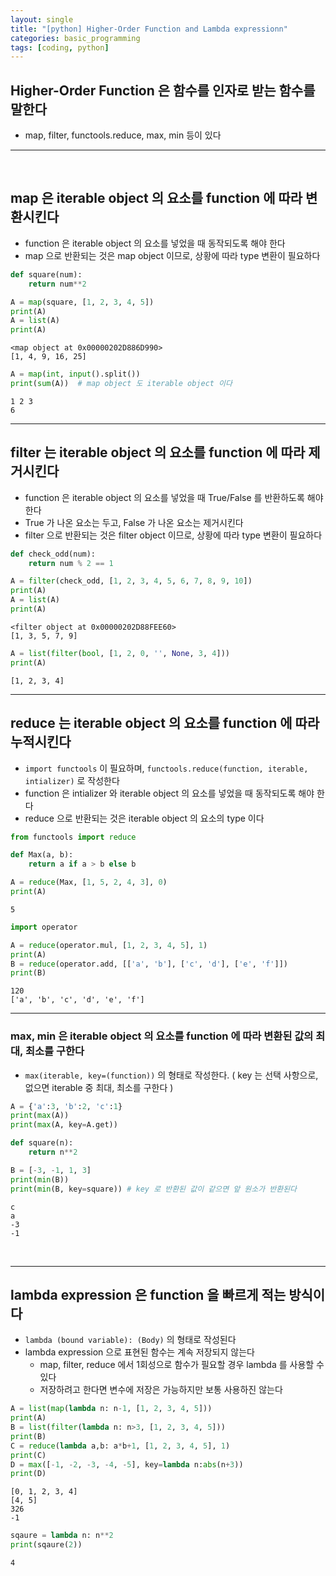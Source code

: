 ```yaml
---
layout: single
title: "[python] Higher-Order Function and Lambda expressionn"
categories: basic_programming
tags: [coding, python]
---
```


## Higher-Order Function 은 함수를 인자로 받는 함수를 말한다
- map, filter, functools.reduce, max, min 등이 있다
<hr>
<br>

## map 은 iterable object 의 요소를 function 에 따라 변환시킨다
- function 은 iterable object 의 요소를 넣었을 때 동작되도록 해야 한다
- map 으로 반환되는 것은 map object 이므로, 상황에 따라 type 변환이 필요하다


```python
def square(num):
    return num**2

A = map(square, [1, 2, 3, 4, 5])
print(A)
A = list(A)
print(A)
```

    <map object at 0x00000202D886D990>
    [1, 4, 9, 16, 25]
    


```python
A = map(int, input().split())
print(sum(A))  # map object 도 iterable object 이다
```

    1 2 3
    6
    

<hr>

## filter 는 iterable object 의 요소를 function 에 따라 제거시킨다
- function 은 iterable object 의 요소를 넣었을 때 True/False 를 반환하도록 해야 한다
- True 가 나온 요소는 두고, False 가 나온 요소는 제거시킨다
- filter 으로 반환되는 것은 filter object 이므로, 상황에 따라 type 변환이 필요하다


```python
def check_odd(num):
    return num % 2 == 1

A = filter(check_odd, [1, 2, 3, 4, 5, 6, 7, 8, 9, 10])
print(A)
A = list(A)
print(A)
```

    <filter object at 0x00000202D88FEE60>
    [1, 3, 5, 7, 9]
    


```python
A = list(filter(bool, [1, 2, 0, '', None, 3, 4]))
print(A)
```

    [1, 2, 3, 4]
    

<hr>

## reduce 는 iterable object 의 요소를 function 에 따라 누적시킨다
- `import functools` 이 필요하며, `functools.reduce(function, iterable, intializer)` 로 작성한다
- function 은 intializer 와 iterable object 의 요소를 넣었을 때 동작되도록 해야 한다
- reduce 으로 반환되는 것은 iterable object 의 요소의 type 이다


```python
from functools import reduce

def Max(a, b):
    return a if a > b else b

A = reduce(Max, [1, 5, 2, 4, 3], 0)
print(A)
```

    5
    


```python
import operator

A = reduce(operator.mul, [1, 2, 3, 4, 5], 1)
print(A)
B = reduce(operator.add, [['a', 'b'], ['c', 'd'], ['e', 'f']])
print(B)
```

    120
    ['a', 'b', 'c', 'd', 'e', 'f']
    

<hr>

### max, min 은 iterable object 의 요소를 function 에 따라 변환된 값의 최대, 최소를 구한다
- `max(iterable, key=(function))` 의 형태로 작성한다. ( key 는 선택 사항으로, 없으면 iterable 중 최대, 최소를 구한다 )


```python
A = {'a':3, 'b':2, 'c':1}
print(max(A))
print(max(A, key=A.get))

def square(n):
    return n**2

B = [-3, -1, 1, 3]
print(min(B))
print(min(B, key=square)) # key 로 반환된 값이 같으면 앞 원소가 반환된다
```

    c
    a
    -3
    -1
    

<br>
<hr>

## lambda expression 은 function 을 빠르게 적는 방식이다
- `lambda (bound variable): (Body)` 의 형태로 작성된다
- lambda expression 으로 표현된 함수는 계속 저장되지 않는다
  - map, filter, reduce 에서 1회성으로 함수가 필요할 경우 lambda 를 사용할 수 있다
  - 저장하려고 한다면 변수에 저장은 가능하지만 보통 사용하진 않는다


```python
A = list(map(lambda n: n-1, [1, 2, 3, 4, 5]))
print(A)
B = list(filter(lambda n: n>3, [1, 2, 3, 4, 5]))
print(B)
C = reduce(lambda a,b: a*b+1, [1, 2, 3, 4, 5], 1)
print(C)
D = max([-1, -2, -3, -4, -5], key=lambda n:abs(n+3))
print(D)
```

    [0, 1, 2, 3, 4]
    [4, 5]
    326
    -1
    


```python
sqaure = lambda n: n**2
print(sqaure(2))
```

    4
    
